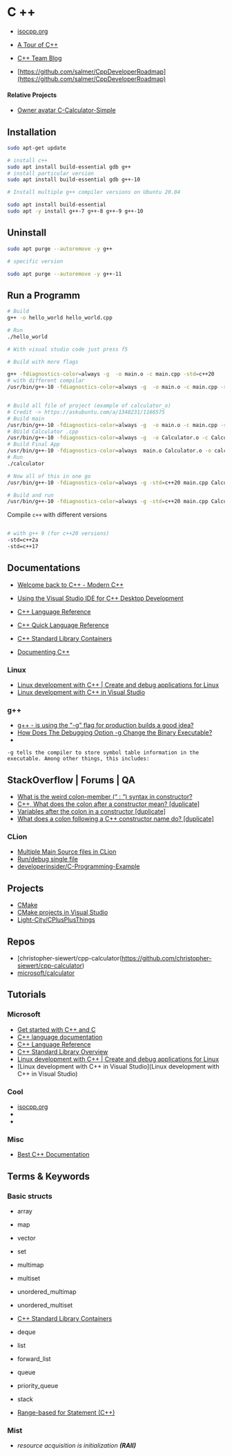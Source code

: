 C ++
=====


* [isocpp.org](https://isocpp.org/get-started)
* [A Tour of C++](https://isocpp.org/tour)
* [C++ Team Blog](https://devblogs.microsoft.com/cppblog/)

* [https://github.com/salmer/CppDeveloperRoadmap](https://github.com/salmer/CppDeveloperRoadmap)

#### Relative Projects

* [Owner avatar C-Calculator-Simple](https://github.com/Koubae/C-Calculator-Simple)

Installation
------------


```bash
sudo apt-get update

# install c++ 
sudo apt install build-essential gdb g++ 
# install particular version 
sudo apt install build-essential gdb g++-10

# Install multiple g++ compiler versions on Ubuntu 20.04

sudo apt install build-essential
sudo apt -y install g++-7 g++-8 g++-9 g++-10

```

Uninstall
---------



```bash
sudo apt purge --autoremove -y g++

# specific version

sudo apt purge --autoremove -y g++-11


```


Run a Programm
--------------




```bash
# Build
g++ -o hello_world hello_world.cpp

# Run
./hello_world

# With visual studio code just press f5

# Build with more flags

g++ -fdiagnostics-color=always -g  -o main.o -c main.cpp -std=c++20
# with different compilar
/usr/bin/g++-10 -fdiagnostics-color=always -g  -o main.o -c main.cpp -std=c++20


# Build all file of project (example of calculator_o)
# Credit -> https://askubuntu.com/a/1348231/1166575
# Build main
/usr/bin/g++-10 -fdiagnostics-color=always -g  -o main.o -c main.cpp -std=c++20
# BUild Calculator .cpp
/usr/bin/g++-10 -fdiagnostics-color=always -g  -o Calculator.o -c Calculator.cpp -std=c++20
# Build Final App
/usr/bin/g++-10 -fdiagnostics-color=always  main.o Calculator.o -o calculator
# Run 
./calculator

# Now all of this in one go
/usr/bin/g++-10 -fdiagnostics-color=always -g -std=c++20 main.cpp Calculator.cpp -o calculator

# Build and run 
/usr/bin/g++-10 -fdiagnostics-color=always -g -std=c++20 main.cpp Calculator.cpp -o calculator && ./calculator
```


Compile `c++` with different versions

```bash 

# with g++ 9 (for c++20 versions)
-std=c++2a
-std=c++17


```


Documentations
--------------


* [Welcome back to C++ - Modern C++](https://docs.microsoft.com/en-us/cpp/cpp/welcome-back-to-cpp-modern-cpp?view=msvc-170)
* [Using the Visual Studio IDE for C++ Desktop Development](https://docs.microsoft.com/en-us/cpp/ide/using-the-visual-studio-ide-for-cpp-desktop-development?view=msvc-170)
* [C++ Language Reference](https://assets.ctfassets.net/9pcn2syx7zns/41G6GBcYuIvsds5OG3H2OQ/f222a11333041e193e9de8b393b71653/language_refreence.pdf)
* [C++ Quick Language Reference](http://kali.azc.uam.mx/clc/03_docencia/licenciatura/i_programacion/Libro_C++.pdf)
* [C++ Standard Library Containers](https://docs.microsoft.com/en-us/cpp/standard-library/stl-containers?view=msvc-170)

* [Documenting C++](https://developer.lsst.io/cpp/api-docs.html)
 

### Linux

* [Linux development with C++ | Create and debug applications for Linux](https://docs.microsoft.com/en-us/cpp/linux/?view=msvc-170)
* [Linux development with C++ in Visual Studio](https://devblogs.microsoft.com/cppblog/linux-development-with-c-in-visual-studio/)

### g++ 

* [g++ - is using the "-g" flag for production builds a good idea?](https://stackoverflow.com/questions/10988318/g-is-using-the-g-flag-for-production-builds-a-good-idea)
* [How Does The Debugging Option -g Change the Binary Executable?](https://stackoverflow.com/questions/89603/how-does-the-debugging-option-g-change-the-binary-executable)
* []()

```
-g tells the compiler to store symbol table information in the executable. Among other things, this includes:
```

StackOverflow | Forums | QA
-------------


* [What is the weird colon-member (“ : “) syntax in constructor?](https://saikamesh.medium.com/what-is-the-weird-colon-member-syntax-in-constructor-2fd065278d6f)
* [C++, What does the colon after a constructor mean? [duplicate]](https://stackoverflow.com/questions/2785612/c-what-does-the-colon-after-a-constructor-mean)
* [Variables after the colon in a constructor [duplicate]](https://stackoverflow.com/questions/2349978/variables-after-the-colon-in-a-constructor)
* [What does a colon following a C++ constructor name do? [duplicate]](https://stackoverflow.com/questions/1272680/what-does-a-colon-following-a-c-constructor-name-do)


### CLion

* [Multiple Main Source files in CLion](https://intellij-support.jetbrains.com/hc/en-us/community/posts/205823219-Multiple-Main-Source-files-in-CLion)
* [Run/debug single file](https://www.jetbrains.com/help/clion/run-single-file.html?_gl=1*reacd7*_gcl_aw*R0NMLjE3Mjc1NDQwODcuQ2p3S0NBancwdDYzQmhBVUVpd0E1eFA1NFI5OUFYWktvc2JlbWZlWHFDajRhNTZUVTk0ZHowUFNZM01HYjdlNm44YjhOUk1RMEpyQlRob0NZem9RQXZEX0J3RQ..*_gcl_au*MTE1ODc1NDYyMy4xNzI3MTY5ODYw*_ga*MjA1NjYzNjkwNC4xNzI3MTY5ODU5*_ga_9J976DJZ68*MTcyNzYwNTc2OS4zLjEuMTcyNzYwNTkwMS40Ni4wLjA.)
* [developerinsider/C-Programming-Example](https://github.com/developerinsider/C-Programming-Example)


Projects
--------

* [CMake](https://cmake.org/)
* [CMake projects in Visual Studio](https://docs.microsoft.com/en-us/cpp/build/cmake-projects-in-visual-studio?view=msvc-170)
* [Light-City/CPlusPlusThings](https://github.com/Light-City/CPlusPlusThings)

Repos
--------------

* [christopher-siewert/cpp-calculator(https://github.com/christopher-siewert/cpp-calculator)
* [microsoft/calculator](https://github.com/microsoft/calculator)



Tutorials
---------

### Microsoft 

* [Get started with C++ and C](https://docs.microsoft.com/en-us/cpp/?view=msvc-170)
* [C++ language documentation](https://docs.microsoft.com/en-us/cpp/cpp/?view=msvc-170)
* [C++ Language Reference](https://docs.microsoft.com/en-us/cpp/cpp/cpp-language-reference?view=msvc-170)
* [C++ Standard Library Overview](https://docs.microsoft.com/en-us/cpp/standard-library/cpp-standard-library-overview?view=msvc-170)
* [Linux development with C++ | Create and debug applications for Linux](https://docs.microsoft.com/en-us/cpp/linux/?view=msvc-170)
* [Linux development with C++ in Visual Studio](Linux development with C++ in Visual Studio)

### Cool 

* [isocpp.org](https://isocpp.org/get-started)
* []()
* []()

### Misc

* [Best C++ Documentation](https://obiztools.com/best-c-documentation/)

Terms & Keywords
-----------------

### Basic structs

* array
* map
* vector
* set
* multimap
* multiset
* unordered_multimap
* unordered_multiset
* [C++ Standard Library Containers](https://docs.microsoft.com/en-us/cpp/standard-library/stl-containers?view=msvc-170)
* deque
* list
* forward_list 

* queue
* priority_queue
* stack 

* [Range-based for Statement (C++)](https://docs.microsoft.com/en-us/cpp/cpp/range-based-for-statement-cpp?view=msvc-170)

### Mist



* *resource acquisition is initialization **(RAII)***